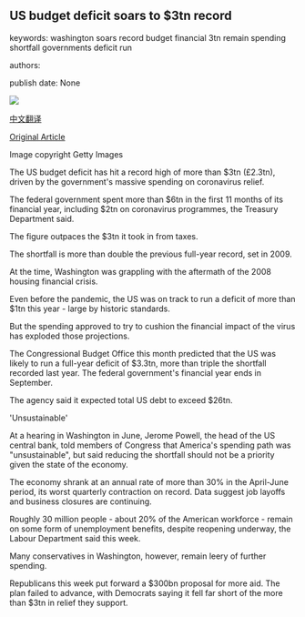 ## US budget deficit soars to $3tn record

keywords: washington soars record budget financial 3tn remain spending shortfall governments deficit run

authors: 

publish date: None

![](https://ichef.bbci.co.uk/news/1024/branded_news/90B3/production/_114334073_gettyimages-1228428340.jpg)

[中文翻译](US%20budget%20deficit%20soars%20to%20%243tn%20record_zh.md)

[Original Article](https://www.bbc.com/news/business-54126226)

Image copyright Getty Images

The US budget deficit has hit a record high of more than $3tn (£2.3tn), driven by the government's massive spending on coronavirus relief.

The federal government spent more than $6tn in the first 11 months of its financial year, including $2tn on coronavirus programmes, the Treasury Department said.

The figure outpaces the $3tn it took in from taxes.

The shortfall is more than double the previous full-year record, set in 2009.

At the time, Washington was grappling with the aftermath of the 2008 housing financial crisis.

Even before the pandemic, the US was on track to run a deficit of more than $1tn this year - large by historic standards.

But the spending approved to try to cushion the financial impact of the virus has exploded those projections.

The Congressional Budget Office this month predicted that the US was likely to run a full-year deficit of $3.3tn, more than triple the shortfall recorded last year. The federal government's financial year ends in September.

The agency said it expected total US debt to exceed $26tn.

'Unsustainable'

At a hearing in Washington in June, Jerome Powell, the head of the US central bank, told members of Congress that America's spending path was "unsustainable", but said reducing the shortfall should not be a priority given the state of the economy.

The economy shrank at an annual rate of more than 30% in the April-June period, its worst quarterly contraction on record. Data suggest job layoffs and business closures are continuing.

Roughly 30 million people - about 20% of the American workforce - remain on some form of unemployment benefits, despite reopening underway, the Labour Department said this week.

Many conservatives in Washington, however, remain leery of further spending.

Republicans this week put forward a $300bn proposal for more aid. The plan failed to advance, with Democrats saying it fell far short of the more than $3tn in relief they support.